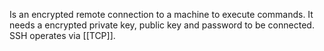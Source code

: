 Is an encrypted remote connection to a machine to execute commands.
It needs a encrypted private key, public key and password to be connected.
SSH operates via [[TCP]]. 